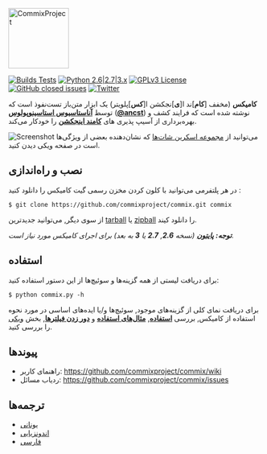 <p align="left">
  <img alt="CommixProject" src="https://commixproject.com/images/logo.png" height="120" />
  <p align="left">
    <a href="https://github.com/commixproject/commix/actions/workflows/builds.yml"><img alt="Builds Tests" src="https://github.com/commixproject/commix/actions/workflows/builds.yml/badge.svg"></a>
    <a href="http://www.python.org/download/"><img alt="Python 2.6|2.7|3.x" src="https://img.shields.io/badge/python-2.6|2.7|3.x-yellow.svg"></a>
    <a href="https://github.com/commixproject/commix/blob/master/LICENSE.txt"><img alt="GPLv3 License" src="https://img.shields.io/badge/license-GPLv3-red.svg"></a>
    <a href="https://github.com/commixproject/commix/issues?q=is%3Aissue+is%3Aclosed"><img alt="GitHub closed issues" src="https://img.shields.io/github/issues-closed-raw/commixproject/commix.svg?colorB=ff0000"></a>
    <a href="http://www.twitter.com/commixproject"><img alt="Twitter" src="https://img.shields.io/badge/twitter-@commixproject-blue.svg"></a>
  </p>
</p>

**کامیکس** (مخفف [**کام**]ند ا[**ی**]نجکشن ا[**کس**]پلویتر) یک ابزار متن‌باز تست‌نفوذ است که توسط **[آناستاسیوس استاسینوپولوس](https://github.com/stasinopoulos)** (**[@ancst](https://twitter.com/ancst)**) نوشته شده است که فرایند کشف و بهره‌برداری از آسیپ پذیری های **[کامند اینجکشن](https://www.owasp.org/index.php/Command_Injection)** را خودکار می‌کند.


![Screenshot](https://commixproject.com/images/background.png)
می‌توانید از [مجموعه اسکرین‌ شات‌ها](https://github.com/commixproject/commix/wiki/Screenshots) که نشان‌دهنده بعضی از ویژگی‌ها است در صفحه ویکی دیدن کنید.

## نصب و راه‌اندازی

در هر پلتفرمی می‌توانید با کلون کردن مخزن رسمی گیت کامیکس را دانلود کنید :

    $ git clone https://github.com/commixproject/commix.git commix

از سوی دیگر, می‌توانید جدیدترین [tarball](https://github.com/commixproject/commix/tarball/master) یا [zipball](https://github.com/commixproject/commix/zipball/master) را دانلود کیند.

*__توجه:__ **[پایتون](http://www.python.org/download/)** (نسخه **2.6**, **2.7** یا **3** به بعد) برای اجرای کامیکس مورد نیاز است.*


## استفاده

برای دریافت لیستی از همه گزینه‌ها و سوئیچ‌ها از این دستور استفاده کنید:

    $ python commix.py -h

برای دریافت نمای کلی از گزینه‌های موجود, سوئیچ‌ها و/یا ایده‌های اساسی در مورد نحوه استفاده از کامیکس, بررسی **[استفاده](https://github.com/commixproject/commix/wiki/Usage)**, **[مثال‌های استفاده](https://github.com/commixproject/commix/wiki/Usage-Examples)** و **[دور زدن فیلترها](https://github.com/commixproject/commix/wiki/Filters-Bypasses)**, بخش [ویکی](https://github.com/commixproject/commix/wiki) را بررسی کنید.


## پیوندها

* راهنمای کاربر: https://github.com/commixproject/commix/wiki
* ردیاب مسائل: https://github.com/commixproject/commix/issues


## ترجمه‌ها

* [یونانی](https://github.com/commixproject/commix/blob/master/doc/translations/README-gr-GR.md)
* [اندونزیایی](https://github.com/commixproject/commix/blob/master/doc/translations/README-idn-IDN.md)
* [فارسی](https://github.com/commixproject/commix/blob/master/doc/translations/README-fa-FA.md)